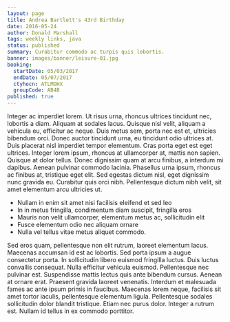 ```yaml
---
layout: page
title: Andrea Bartlett's 43rd Birthday
date: 2016-05-24
author: Donald Marshall
tags: weekly links, java
status: published
summary: Curabitur commodo ac turpis quis lobortis.
banner: images/banner/leisure-01.jpg
booking:
  startDate: 05/03/2017
  endDate: 05/07/2017
  ctyhocn: ATLMOHX
  groupCode: AB4B
published: true
---
```

Integer ac imperdiet lorem. Ut risus urna, rhoncus ultrices tincidunt nec, lobortis a diam. Aliquam at sodales lacus. Quisque nisl velit, aliquam a vehicula eu, efficitur ac neque. Duis metus sem, porta nec est et, ultricies bibendum orci. Donec auctor tincidunt urna, eu tincidunt odio ultrices at. Duis placerat nisl imperdiet tempor elementum.
Cras porta eget est eget ultrices. Integer lorem ipsum, rhoncus at ullamcorper at, mattis non sapien. Quisque at dolor tellus. Donec dignissim quam at arcu finibus, a interdum mi dapibus. Aenean pulvinar commodo lacinia. Phasellus urna ipsum, rhoncus ac finibus at, tristique eget elit. Sed egestas dictum nisl, eget dignissim nunc gravida eu. Curabitur quis orci nibh. Pellentesque dictum nibh velit, sit amet elementum arcu ultricies ut.

* Nullam in enim sit amet nisi facilisis eleifend et sed leo
* In in metus fringilla, condimentum diam suscipit, fringilla eros
* Mauris non velit ullamcorper, elementum metus ac, sollicitudin elit
* Fusce elementum odio nec aliquam ornare
* Nulla vel tellus vitae metus aliquet commodo.

Sed eros quam, pellentesque non elit rutrum, laoreet elementum lacus. Maecenas accumsan id est ac lobortis. Sed porta ipsum a augue consectetur porta. In sollicitudin libero euismod fringilla luctus. Duis luctus convallis consequat. Nulla efficitur vehicula euismod. Pellentesque nec pulvinar est. Suspendisse mattis lectus quis ante bibendum cursus. Aenean at ornare erat. Praesent gravida laoreet venenatis. Interdum et malesuada fames ac ante ipsum primis in faucibus. Maecenas lorem neque, facilisis sit amet tortor iaculis, pellentesque elementum ligula. Pellentesque sodales sollicitudin dolor blandit tristique. Etiam nec purus dolor. Integer a rutrum est. Nullam id tellus in ex commodo porttitor.
